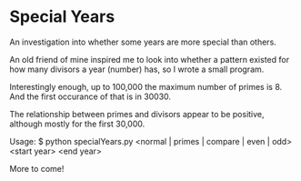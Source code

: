 # Special Years
An investigation into whether some years are more special than others.

An old friend of mine inspired me to look into whether a pattern existed for how many divisors a year (number) has, so I wrote a small program.

Interestingly enough, up to 100,000 the maximum number of primes is 8. And the first occurance of that is in 30030.

The relationship between primes and divisors appear to be positive, although mostly for the first 30,000.

Usage:
$ python specialYears.py \<normal | primes | compare | even | odd\> \<start year\> \<end year\>

More to come!